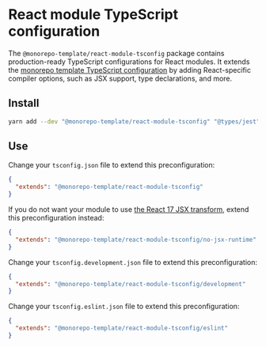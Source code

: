 # React module TypeScript configuration

The `@monorepo-template/react-module-tsconfig` package contains production-ready
TypeScript configurations for React modules. It extends the
[monorepo template TypeScript configuration](https://www.npmjs.com/package/@monorepo-template/tsconfig)
by adding React-specific compiler options, such as JSX support, type
declarations, and more.

## Install

```sh
yarn add --dev "@monorepo-template/react-module-tsconfig" "@types/jest"
```

## Use

Change your `tsconfig.json` file to extend this preconfiguration:

```json
{
  "extends": "@monorepo-template/react-module-tsconfig"
}
```

If you do not want your module to use
[the React 17 JSX transform](https://reactjs.org/blog/2020/09/22/introducing-the-new-jsx-transform.html),
extend this preconfiguration instead:

```json
{
  "extends": "@monorepo-template/react-module-tsconfig/no-jsx-runtime"
}
```

Change your `tsconfig.development.json` file to extend this preconfiguration:

```json
{
  "extends": "@monorepo-template/react-module-tsconfig/development"
}
```

Change your `tsconfig.eslint.json` file to extend this preconfiguration:

```json
{
  "extends": "@monorepo-template/react-module-tsconfig/eslint"
}
```
